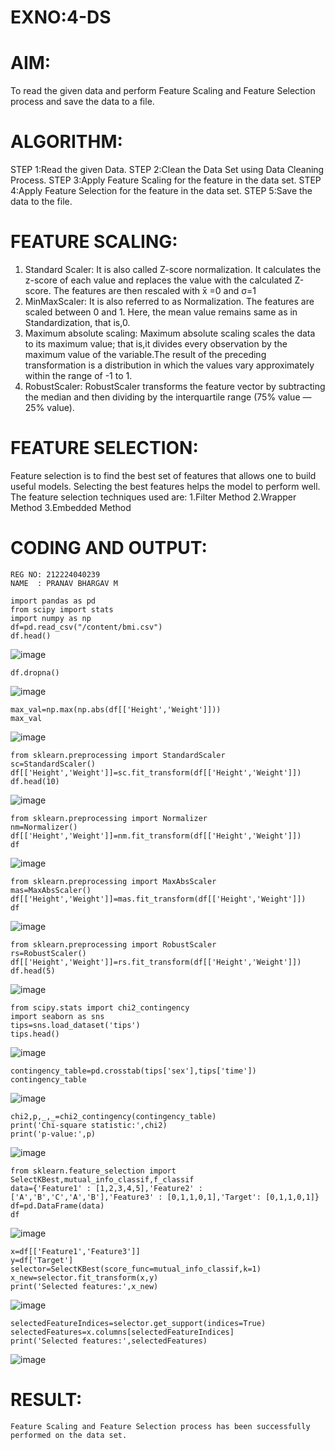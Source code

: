 # EXNO:4-DS
# AIM:
To read the given data and perform Feature Scaling and Feature Selection process and save the
data to a file.

# ALGORITHM:
STEP 1:Read the given Data.
STEP 2:Clean the Data Set using Data Cleaning Process.
STEP 3:Apply Feature Scaling for the feature in the data set.
STEP 4:Apply Feature Selection for the feature in the data set.
STEP 5:Save the data to the file.

# FEATURE SCALING:
1. Standard Scaler: It is also called Z-score normalization. It calculates the z-score of each value and replaces the value with the calculated Z-score. The features are then rescaled with x̄ =0 and σ=1
2. MinMaxScaler: It is also referred to as Normalization. The features are scaled between 0 and 1. Here, the mean value remains same as in Standardization, that is,0.
3. Maximum absolute scaling: Maximum absolute scaling scales the data to its maximum value; that is,it divides every observation by the maximum value of the variable.The result of the preceding transformation is a distribution in which the values vary approximately within the range of -1 to 1.
4. RobustScaler: RobustScaler transforms the feature vector by subtracting the median and then dividing by the interquartile range (75% value — 25% value).

# FEATURE SELECTION:
Feature selection is to find the best set of features that allows one to build useful models. Selecting the best features helps the model to perform well.
The feature selection techniques used are:
1.Filter Method
2.Wrapper Method
3.Embedded Method

# CODING AND OUTPUT:
```
REG NO: 212224040239
NAME  : PRANAV BHARGAV M
```
```
import pandas as pd
from scipy import stats
import numpy as np
df=pd.read_csv("/content/bmi.csv")
df.head()
```
![image](https://github.com/user-attachments/assets/eda998db-493f-4cd0-85a4-f7a6f85f2d9b)
```
df.dropna()
```
![image](https://github.com/user-attachments/assets/33d986de-47c0-4add-93d1-4c8ba0fc463e)
```
max_val=np.max(np.abs(df[['Height','Weight']]))
max_val
```
![image](https://github.com/user-attachments/assets/7bdb978b-8be6-4351-a04b-a3208a3d816c)
```
from sklearn.preprocessing import StandardScaler
sc=StandardScaler()
df[['Height','Weight']]=sc.fit_transform(df[['Height','Weight']])
df.head(10)
```
![image](https://github.com/user-attachments/assets/c5a72bea-0fd3-41ed-9bca-e8479aa827b7)
```
from sklearn.preprocessing import Normalizer
nm=Normalizer()
df[['Height','Weight']]=nm.fit_transform(df[['Height','Weight']])
df
```
![image](https://github.com/user-attachments/assets/93597b17-65c2-4a98-a8d1-12a76326b5c1)
```
from sklearn.preprocessing import MaxAbsScaler
mas=MaxAbsScaler()
df[['Height','Weight']]=mas.fit_transform(df[['Height','Weight']])
df
```
![image](https://github.com/user-attachments/assets/e365def9-f45d-481f-8d47-88d0249b7d1f)
```
from sklearn.preprocessing import RobustScaler
rs=RobustScaler()
df[['Height','Weight']]=rs.fit_transform(df[['Height','Weight']])
df.head(5)
```
![image](https://github.com/user-attachments/assets/38ee653b-2f3d-43df-8929-3499dc245388)
```
from scipy.stats import chi2_contingency
import seaborn as sns
tips=sns.load_dataset('tips')
tips.head()
```
![image](https://github.com/user-attachments/assets/7bd5ba58-89f3-4ebf-984f-c37c46096f72)
```
contingency_table=pd.crosstab(tips['sex'],tips['time'])
contingency_table
```
![image](https://github.com/user-attachments/assets/44a45dd6-3d8c-4c80-a9ed-94fae6ce8cc5)
```
chi2,p,_,_=chi2_contingency(contingency_table)
print('Chi-square statistic:',chi2)
print('p-value:',p)
```
![image](https://github.com/user-attachments/assets/d8241742-dd10-46c7-8504-71dc5b02d160)
```
from sklearn.feature_selection import SelectKBest,mutual_info_classif,f_classif
data={'Feature1' : [1,2,3,4,5],'Feature2' : ['A','B','C','A','B'],'Feature3' : [0,1,1,0,1],'Target': [0,1,1,0,1]}
df=pd.DataFrame(data)
df
```
![image](https://github.com/user-attachments/assets/ac857b5c-3b02-4884-afb6-e5fd3a55eb10)
```
x=df[['Feature1','Feature3']]
y=df['Target']
selector=SelectKBest(score_func=mutual_info_classif,k=1)
x_new=selector.fit_transform(x,y)
print('Selected features:',x_new)
```
![image](https://github.com/user-attachments/assets/1c8b6740-fdaf-4019-8ae8-ca704b0602c6)
```
selectedFeatureIndices=selector.get_support(indices=True)
selectedFeatures=x.columns[selectedFeatureIndices]
print('Selected features:',selectedFeatures)
```
![image](https://github.com/user-attachments/assets/12cffb39-1bc6-447e-9d57-556feb02d888)
# RESULT:
```
Feature Scaling and Feature Selection process has been successfully performed on the data set.
```
